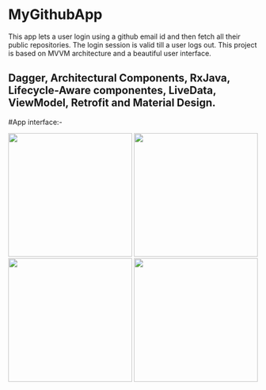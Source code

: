 # MyGithubApp


This app lets a user login using a github email id and then fetch all their public repositories. The login session is valid till a user logs out.
This project is based on MVVM architecture and a beautiful user interface.

## Dagger, Architectural Components,  RxJava, Lifecycle-Aware componentes, LiveData, ViewModel, Retrofit and Material Design.


#App interface:-

<img src="https://user-images.githubusercontent.com/39986507/113983065-22554880-9867-11eb-8ccd-c691174b029f.png" width="250">  <img src="https://user-images.githubusercontent.com/39986507/113983094-2aad8380-9867-11eb-9cfd-4f65b8cb5e2b.png" width="250">   
<img src="https://user-images.githubusercontent.com/39986507/113983087-28e3c000-9867-11eb-8f84-5f36333b73ef.png" width="250">  <img src="https://user-images.githubusercontent.com/39986507/113983083-27b29300-9867-11eb-87d6-53407917d913.png" width="250">


